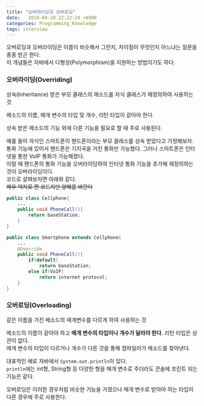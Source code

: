 ```yaml
---
title: "오버라이딩과 오버로딩"
date:   2019-04-28 22:22:24 +0900
categories: Programming_Knowledge
tags: interview
---
```


오버로딩과 오버라이딩은 이름이 비슷해서 그런지, 차이점이 무엇인지 아느냐는 질문을 종종 받곤 한다.  
이 개념들은 자바에서 다형성(Polymorphism)을 지원하는 방법이기도 하다.  
  
### 오버라이딩(Overriding)

상속(Inheritance) 받은 부모 클래스의 메소드를 자식 클래스가 재정의하여 사용하는 것  

메소드의 이름, 매개 변수의 타입 및 개수, 리턴 타입이 같아야 한다.  
  
상속 받은 메소드의 기능 외에 다른 기능을 필요로 할 때 주로 사용된다.  

예를 들어 자식인 스마트폰이 핸드폰이라는 부모 클래스를 상속 받았다고 가정해보자.  
통화 기능에 있어서 핸드폰은 기지국을 거친 통화만 가능했다. 그러나 스마트폰은 인터넷을 통한 VoIP 통화가 가능해졌다.  
이럴 때 핸드폰의 통화 기능을 오버라이딩하여 인터넷 통화 기능을 추가해 재정의하는 것이 오버라이딩이다.  
코드로 살펴보자면 아래와 같다.  
~~매우 억지로 짠 코드지만 양해를 바란다~~  
  
```java
public class Cellphone{
	...
	public void PhoneCall(){
		return baseStation;
	}
}

public class Smartphone extends Cellphone{
	...
	@Override
	public void PhoneCall(){
		if(default)
			return baseStation;
		else if(VoIP)
			return internet protocol;
	}
}
```
  
### 오버로딩(Overloading)

같은 이름을 가진 메소드의 매개변수를 다르게 하여 사용하는 것  

메소드의 이름이 같아야 하고 **매개 변수의 타입이나 개수가 달라야 한다.** 리턴 타입은 상관이 없다.  
매개 변수의 타입이 다르거나 개수가 다른 것을 통해 컴파일러가 메소드를 찾아낸다.  
  
대표적인 예로 자바에서 `System.out.println`이 있다.  
`println`에는 int형, String형 등 다양한 형을 매개 변수로 주더라도 콘솔에 프린트 되는 기능은 같다.  
  
오버로딩은 이러한 경우처럼 비슷한 기능을 가졌으나 매개 변수로 받아야 하는 타입이 다른 경우에 주로 사용한다.  